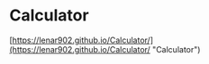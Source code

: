 # Calculator
[https://lenar902.github.io/Calculator/](https://lenar902.github.io/Calculator/ "Calculator")
